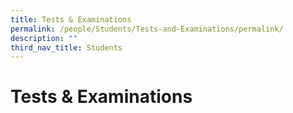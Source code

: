 ```yaml
---
title: Tests & Examinations
permalink: /people/Students/Tests-and-Examinations/permalink/
description: ""
third_nav_title: Students
---
```

Tests & Examinations
====================